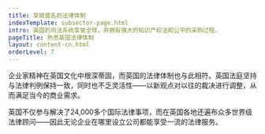```yaml
---
title: 享赋盛名的法律体制
indexTemplate: subsector-page.html
intro: 英国的司法系统享誉全球，并拥有强大的知识产权法和公平的采购过程。
pageTitle: 熟悉英国法律体制
layout: content-cn.html
orderLevel: 7
---
```


企业家精神在英国文化中根深蒂固，而英国的法律体制也与此相符。英国法庭坚持与法律判例保持一致，同时也不乏灵活性——以新观点对以往的裁决进行调整，从而满足当今的商业需求。

英国不仅参与解决了24,000多个国际法律事项，而在英国各地还遍布众多世界级法律顾问——因此无论企业在哪里设立公司都能享受一流的法律服务。 